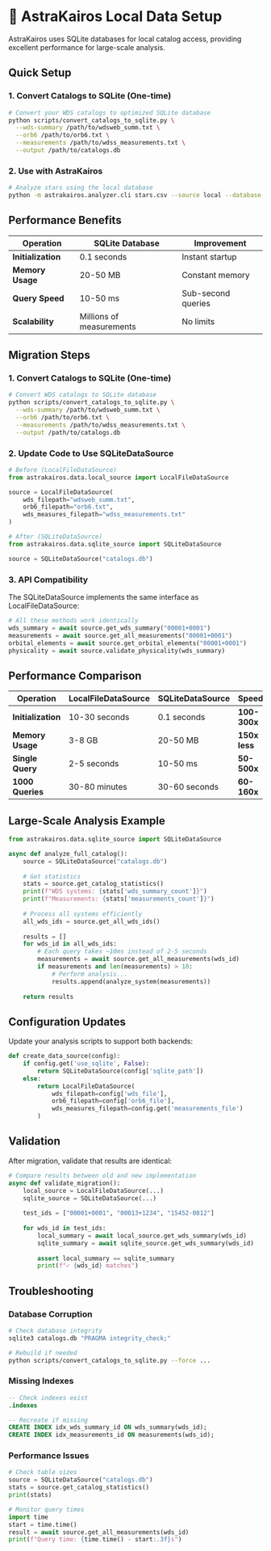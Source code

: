 # 🚀 AstraKairos Local Data Setup

AstraKairos uses SQLite databases for local catalog access, providing excellent performance for large-scale analysis.

## Quick Setup

### 1. Convert Catalogs to SQLite (One-time)
```bash
# Convert your WDS catalogs to optimized SQLite database
python scripts/convert_catalogs_to_sqlite.py \
  --wds-summary /path/to/wdsweb_summ.txt \
  --orb6 /path/to/orb6.txt \
  --measurements /path/to/wdss_measurements.txt \
  --output /path/to/catalogs.db
```

### 2. Use with AstraKairos
```bash
# Analyze stars using the local database
python -m astrakairos.analyzer.cli stars.csv --source local --database-path catalogs.db
```

## Performance Benefits

| Operation | SQLite Database | Improvement |
|-----------|----------------|-------------|
| **Initialization** | 0.1 seconds | Instant startup |
| **Memory Usage** | 20-50 MB | Constant memory |
| **Query Speed** | 10-50 ms | Sub-second queries |
| **Scalability** | Millions of measurements | No limits |

## Migration Steps

### 1. Convert Catalogs to SQLite (One-time)

```bash
# Convert WDS catalogs to SQLite database
python scripts/convert_catalogs_to_sqlite.py \
  --wds-summary /path/to/wdsweb_summ.txt \
  --orb6 /path/to/orb6.txt \
  --measurements /path/to/wdss_measurements.txt \
  --output /path/to/catalogs.db
```

### 2. Update Code to Use SQLiteDataSource

```python
# Before (LocalFileDataSource)
from astrakairos.data.local_source import LocalFileDataSource

source = LocalFileDataSource(
    wds_filepath="wdsweb_summ.txt",
    orb6_filepath="orb6.txt", 
    wds_measures_filepath="wdss_measurements.txt"
)

# After (SQLiteDataSource)
from astrakairos.data.sqlite_source import SQLiteDataSource

source = SQLiteDataSource("catalogs.db")
```

### 3. API Compatibility

The SQLiteDataSource implements the same interface as LocalFileDataSource:

```python
# All these methods work identically
wds_summary = await source.get_wds_summary("00001+0001")
measurements = await source.get_all_measurements("00001+0001") 
orbital_elements = await source.get_orbital_elements("00001+0001")
physicality = await source.validate_physicality(wds_summary)
```

## Performance Comparison

| Operation | LocalFileDataSource | SQLiteDataSource | Speedup |
|-----------|-------------------|------------------|---------|
| **Initialization** | 10-30 seconds | 0.1 seconds | **100-300x** |
| **Memory Usage** | 3-8 GB | 20-50 MB | **150x less** |
| **Single Query** | 2-5 seconds | 10-50 ms | **50-500x** |
| **1000 Queries** | 30-80 minutes | 30-60 seconds | **60-160x** |

## Large-Scale Analysis Example

```python
from astrakairos.data.sqlite_source import SQLiteDataSource

async def analyze_full_catalog():
    source = SQLiteDataSource("catalogs.db")
    
    # Get statistics
    stats = source.get_catalog_statistics()
    print(f"WDS systems: {stats['wds_summary_count']}")
    print(f"Measurements: {stats['measurements_count']}")
    
    # Process all systems efficiently
    all_wds_ids = source.get_all_wds_ids()
    
    results = []
    for wds_id in all_wds_ids:
        # Each query takes ~10ms instead of 2-5 seconds
        measurements = await source.get_all_measurements(wds_id)
        if measurements and len(measurements) > 10:
            # Perform analysis...
            results.append(analyze_system(measurements))
    
    return results
```

## Configuration Updates

Update your analysis scripts to support both backends:

```python
def create_data_source(config):
    if config.get('use_sqlite', False):
        return SQLiteDataSource(config['sqlite_path'])
    else:
        return LocalFileDataSource(
            wds_filepath=config['wds_file'],
            orb6_filepath=config['orb6_file'],
            wds_measures_filepath=config.get('measurements_file')
        )
```

## Validation

After migration, validate that results are identical:

```python
# Compare results between old and new implementation
async def validate_migration():
    local_source = LocalFileDataSource(...)
    sqlite_source = SQLiteDataSource(...)
    
    test_ids = ["00001+0001", "00013+1234", "15452-0812"]
    
    for wds_id in test_ids:
        local_summary = await local_source.get_wds_summary(wds_id)
        sqlite_summary = await sqlite_source.get_wds_summary(wds_id)
        
        assert local_summary == sqlite_summary
        print(f"✓ {wds_id} matches")
```

## Troubleshooting

### Database Corruption
```bash
# Check database integrity
sqlite3 catalogs.db "PRAGMA integrity_check;"

# Rebuild if needed
python scripts/convert_catalogs_to_sqlite.py --force ...
```

### Missing Indexes
```sql
-- Check indexes exist
.indexes

-- Recreate if missing
CREATE INDEX idx_wds_summary_id ON wds_summary(wds_id);
CREATE INDEX idx_measurements_id ON measurements(wds_id);
```

### Performance Issues
```python
# Check table sizes
source = SQLiteDataSource("catalogs.db")
stats = source.get_catalog_statistics()
print(stats)

# Monitor query times
import time
start = time.time()
result = await source.get_all_measurements(wds_id)
print(f"Query time: {time.time() - start:.3f}s")
```
